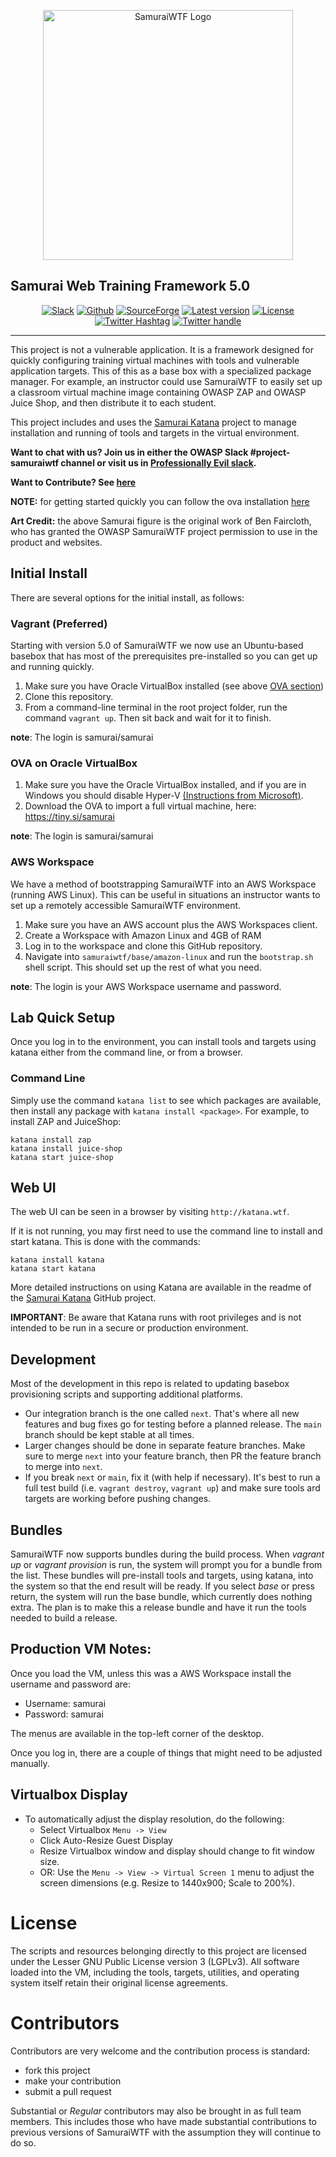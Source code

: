 <p align="center">
  <img alt="SamuraiWTF Logo" src="http://tiny.si/images/owasp_samurai_v3.png"  height="400"/>
</p>

## Samurai Web Training Framework 5.0

<p align="center">
  <a href="https://professionallyevil.slack.com/messages/samuraiwtf"> <img alt="Slack" src="https://img.shields.io/badge/chat-ProfessionallyEvil-%238c0000.svg?logo=slack" /></a>
  <a href="https://github.com/SamuraiWTF/samuraiwtf/releases"> <img alt="Github" src="https://img.shields.io/github/downloads/SamuraiWTF/samuraiwtf/total.svg?label=Github%20Downloads"/></a>
  <a href="https://github.com/SamuraiWTF/samuraiwtf"> <img alt="SourceForge" src="https://img.shields.io/sourceforge/dt/samurai.svg?label=%28Deprecated%29%20%20SourceForge%20Downloads"/></a>
  <a href="https://github.com/SamuraiWTF/samuraiwtf/releases"> <img alt="Latest version" src="https://img.shields.io/github/release/SamuraiWTF/samuraiwtf.svg" /></a>
  <a href="https://github.com/SamuraiWTF/samuraiwtf/blob/main/LICENSE" > <img alt="License" src="https://img.shields.io/badge/license-GPLv3-blue.svg" /></a>
  <a href="https://twitter.com/intent/tweet?via=secureideas&hashtags=SamuraiWTF%2CProfessionallyEvil&url=https%3A%2F%2Fsamurai.wtf"> <img alt="Twitter Hashtag" src="https://img.shields.io/badge/%23SamuraiWTF-tweet%20about%20us-lightgrey.svg?logo=twitter&style=social" /></a>
  <a href="https://twitter.com/intent/follow?screen_name=secureideas" > <img alt="Twitter handle" src="https://img.shields.io/twitter/follow/secureideas.svg?label=Follow%20%40secureideas%20for%20updates&style=social" /></a>
</p>

----

This project is not a vulnerable application. It is a framework designed for quickly configuring training virtual machines with tools and vulnerable application targets. This of this as a base box with a specialized package manager.
For example, an instructor could use SamuraiWTF to easily set up a classroom virtual machine image containing OWASP ZAP and OWASP Juice Shop, and then distribute it to each student.

This project includes and uses the [Samurai Katana][samurai-katana-url] project to manage installation and running of tools and targets in the virtual environment. 

**Want to chat with us? Join us in either the OWASP Slack #project-samuraiwtf channel or visit us in [Professionally Evil slack][samurai-slack-url].**

**Want to Contribute? See [here](#Contributors)**

**NOTE:** for getting started quickly you can follow the ova installation [here](#OVA)

**Art Credit:** the above Samurai figure is the original work of Ben Faircloth, who has granted the OWASP SamuraiWTF project permission to use in the product and websites. 

## Initial Install
There are several options for the initial install, as follows:

### Vagrant (Preferred)
Starting with version 5.0 of SamuraiWTF we now use an Ubuntu-based basebox that has most of the prerequisites pre-installed so you can get up and running quickly.

1. Make sure you have Oracle VirtualBox installed (see above [OVA section](#OVA))
2. Clone this repository.
3. From a command-line terminal in the root project folder, run the command `vagrant up`. Then sit back and wait for it to finish.

**note**: The login is samurai/samurai

### OVA on Oracle VirtualBox
1. Make sure you have the Oracle VirtualBox installed, and if you are in Windows you should disable Hyper-V [(Instructions from Microsoft)](https://support.microsoft.com/en-us/help/3204980/virtualization-applications-do-not-work-together-with-hyper-v-device-g).
2. Download the OVA to import a full virtual machine, here: https://tiny.si/samurai

**note**: The login is samurai/samurai

### AWS Workspace
We have a method of bootstrapping SamuraiWTF into an AWS Workspace (running AWS Linux). This can be useful in situations an instructor wants to set up a remotely accessible SamuraiWTF environment.

1. Make sure you have an AWS account plus the AWS Workspaces client.
2. Create a Workspace with Amazon Linux and 4GB of RAM
3. Log in to the workspace and clone this GitHub repository.
4. Navigate into `samuraiwtf/base/amazon-linux` and run the `bootstrap.sh` shell script. This should set up the rest of what you need.

**note**: The login is your AWS Workspace username and password.

## Lab Quick Setup
Once you log in to the environment, you can install tools and targets using katana either from the command line, or from a browser.

### Command Line
Simply use the command `katana list` to see which packages are available, then install any package with `katana install <package>`. For example, to install ZAP and JuiceShop:

```shell script
katana install zap
katana install juice-shop
katana start juice-shop
```

## Web UI
The web UI can be seen in a browser by visiting `http://katana.wtf`.

If it is not running, you may first need to use the command line to install and start katana. This is done with the commands:
```shell script
katana install katana
katana start katana
```

More detailed instructions on using Katana are available in the readme of the [Samurai Katana][samurai-katana-url] GitHub project.

**IMPORTANT**: Be aware that Katana runs with root privileges and is not intended to be run in a secure or production environment.

## Development
Most of the development in this repo is related to updating basebox provisioning scripts and supporting additional platforms.


- Our integration branch is the one called `next`. That's where all new features and bug fixes go for testing before a planned release.  The `main` branch should be kept stable at all times.
- Larger changes should be done in separate feature branches.  Make sure to merge `next` into your feature branch, then PR the feature branch to merge into `next`.
- If you break `next` or `main`, fix it (with help if necessary). It's best to run a full test build (i.e. `vagrant destroy`, `vagrant up`) and make sure tools ard targets are working before pushing changes.

## Bundles
SamuraiWTF now supports bundles during the build process.  When *vagrant up* or *vagrant provision* is run, the system will
prompt you for a bundle from the list.  These bundles will pre-install tools and targets, using katana, into the system so 
that the end result will be ready.  If you select *base* or press return, the system will run the base bundle, which currently
does nothing extra.  The plan is to make this a release bundle and have it run the tools needed to build a release.

## Production VM Notes:
Once you load the VM, unless this was a AWS Workspace install the username and password are:

- Username: samurai
- Password: samurai

The menus are available in the top-left corner of the desktop.

Once you log in, there are a couple of things that might need to be adjusted manually.

## Virtualbox Display
- To automatically adjust the display resolution, do the following:
	- Select Virtualbox `Menu -> View`
	- Click Auto-Resize Guest Display
	- Resize Virtualbox window and display should change to fit window size.
	- OR: Use the `Menu -> View -> Virtual Screen 1` menu to adjust the screen dimensions (e.g. Resize to 1440x900; Scale to 200%). 

# License
The scripts and resources belonging directly to this project are licensed under the Lesser GNU Public License version 3 (LGPLv3).
All software loaded into the VM, including the tools, targets, utilities, and operating system itself retain their original license agreements.


# Contributors
Contributors are very welcome and the contribution process is standard:

  * fork this project
  * make your contribution
  * submit a pull request
  
Substantial or *Regular* contributors may also be brought in as full team members. This includes those who have made substantial contributions to previous versions of SamuraiWTF with the assumption they will continue to do so.

[samurai-slack-url]: https://professionallyevil.slack.com/messages/samuraiwtf
[samurai-katana-url]: https://github.com/SamuraiWTF/katana